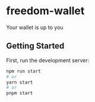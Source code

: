 # freedom-wallet
Your wallet is up to you


## Getting Started

First, run the development server:

```bash
npm run start
# or
yarn start
# or
pnpm start
```